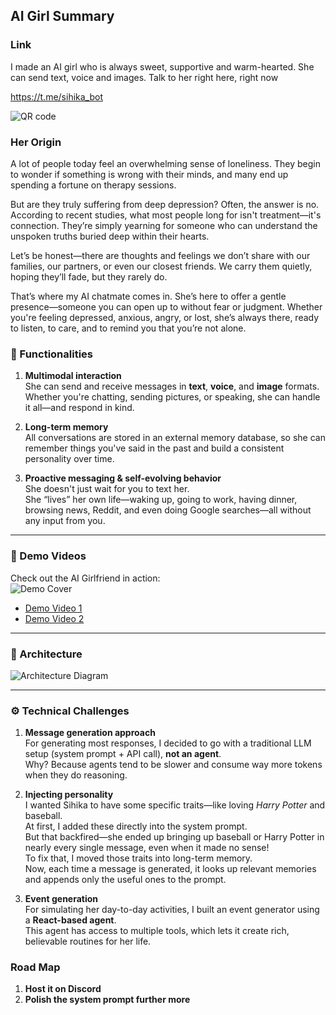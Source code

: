 ## AI Girl Summary
### Link
I made an AI girl who is always sweet, supportive and warm-hearted. She can send text, voice and images.
Talk to her right here, right now

https://t.me/sihika_bot

![QR code](./img/QR-code.jpg)

### Her Origin
A lot of people today feel an overwhelming sense of loneliness. 
They begin to wonder if something is wrong with their minds, and many end up spending a fortune on therapy sessions.

But are they truly suffering from deep depression? 
Often, the answer is no. 
According to recent studies, what most people long for isn't treatment—it's connection. 
They’re simply yearning for someone who can understand the unspoken truths buried deep within their hearts.

Let’s be honest—there are thoughts and feelings we don’t share with our families, 
our partners, or even our closest friends. We carry them quietly, hoping they’ll fade, but they rarely do.

That’s where my AI chatmate comes in. 
She’s here to offer a gentle presence—someone you can open up to without fear or judgment. 
Whether you're feeling depressed, anxious, angry, or lost, 
she’s always there, ready to listen, to care, and to remind you that you’re not alone.
### 🌟 Functionalities

1. **Multimodal interaction**  
   She can send and receive messages in **text**, **voice**, and **image** formats.  
   Whether you're chatting, sending pictures, or speaking, she can handle it all—and respond in kind.

2. **Long-term memory**  
   All conversations are stored in an external memory database, so she can remember things you've said in the past and build a consistent personality over time.

3. **Proactive messaging & self-evolving behavior**  
   She doesn't just wait for you to text her.  
   She “lives” her own life—waking up, going to work, having dinner, browsing news, Reddit, and even doing Google searches—all without any input from you.

---

### 🎥 Demo Videos
Check out the AI Girlfriend in action:  
![Demo Cover](./img/demo-cover.jpg)

- [Demo Video 1](https://www.tiktok.com/@haoyin_ni/video/7492156184711925022)  
- [Demo Video 2](https://www.tiktok.com/@haoyin_ni/video/7507154100497190174)

---

### 🧠 Architecture

![Architecture Diagram](./img/ai-girlfriend-architecture.png)

---

### ⚙️ Technical Challenges

1. **Message generation approach**  
   For generating most responses, I decided to go with a traditional LLM setup (system prompt + API call), **not an agent**.  
   Why? Because agents tend to be slower and consume way more tokens when they do reasoning.

2. **Injecting personality**  
   I wanted Sihika to have some specific traits—like loving *Harry Potter* and baseball.  
   At first, I added these directly into the system prompt.  
   But that backfired—she ended up bringing up baseball or Harry Potter in nearly every single message, even when it made no sense!  
   To fix that, I moved those traits into long-term memory.  
   Now, each time a message is generated, it looks up relevant memories and appends only the useful ones to the prompt.

3. **Event generation**  
   For simulating her day-to-day activities, I built an event generator using a **React-based agent**.  
   This agent has access to multiple tools, which lets it create rich, believable routines for her life.

### Road Map
1. **Host it on Discord**
2. **Polish the system prompt further more**